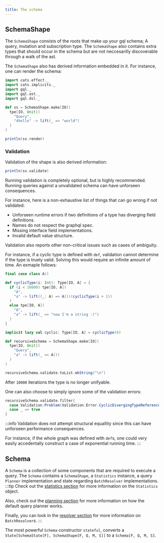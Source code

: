 ```yaml
---
title: The schema
---
```

## SchemaShape
The `SchemaShape` consists of the roots that make up your gql schema; A query, mutation and subscription type.
The `SchemaShape` also contains extra types that should occur in the schema but are not neccesarilly discoverable through a walk of the ast.

The `SchemaShape` also has derived information embedded in it.
For instance, one can render the schema:
```scala mdoc
import cats.effect._
import cats.implicits._
import gql._
import gql.ast._
import gql.dsl._

def ss = SchemaShape.make[IO](
  tpe[IO, Unit](
    "Query",
    "4hello" -> lift(_ => "world")
  )
)

println(ss.render)
```

### Validation
Validation of the shape is also derived information:
```scala mdoc
println(ss.validate)
```
Running validation is completely optional, but is highly recommended.
Running queries against a unvalidated schema can have unforseen consequences.

For instance, here is a non-exhaustive list of things that can go wrong if not validated:
 - Unforseen runtime errors if two definitions of a type has diverging field definitions.
 - Names do not respect the graphql spec.
 - Missing interface field implementations.
 - Invalid default value structure.

Validation also reports other non-critical issues such as cases of ambiguity.

For instance, if a cyclic type is defined with `def`, validation cannot determine if the type is truely valid.
Solving this would require an infinite amount of time.
An exmaple follows:
```scala mdoc
final case class A()

def cyclicType(i: Int): Type[IO, A] = {
  if (i < 10000) tpe[IO, A](
    "A",
    "a" -> lift((_: A) => A())(cyclicType(i + 1))
  )
  else tpe[IO, A](
    "A",
    "a" -> lift(_ => "now I'm a string :)")
  )
}

implicit lazy val cyclic: Type[IO, A] = cyclicType(0)

def recursiveSchema = SchemaShape.make[IO](
  tpe[IO, Unit](
    "Query",
    "a" -> lift(_ => A())
  )
)

recursiveSchema.validate.toList.mkString("\n")
```
After `10000` iterations the type is no longer unifyable.

One can also choose to simply ignore some of the validation errors:
```scala mdoc
recursiveSchema.validate.filter{
  case Validation.Problem(Validation.Error.CyclicDivergingTypeReference("A"), _) => false
  case _ => true
}
```
:::info
Validation does not attempt structural equallity since this can have unforseen performance consequences.

For instance, if the whole graph was defined with `def`s, one could very easily accedentally construct a case of exponential running time.
:::

## Schema
A `Schema` is a collection of some components that are required to execute a query.
The `Schema` contains a `SchemaShape`, a `Statistics` instance, a query `Planner` implementation and state regarding `BatchResolver` implementations.
:::tip
Check out the [statistics section](../execution/statistics) for more information on the `Statistics` object.

Also, check out the [planning section](../execution/planning) for more information on how the default query planner works.

Finally, you can look in the [resolver section](./resolvers) for more information on `BatchResolver`s.
:::

The most powerful `Schema` constructor `stateful`, converts a `State[SchemaState[F], SchemaShape[F, Q, M, S]]` to a `Schema[F, Q, M, S]`.
